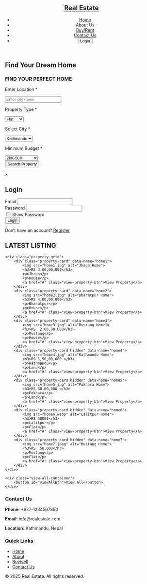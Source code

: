 <!DOCTYPE html>
<html lang="en">
<head>
    <meta charset="UTF-8">
    <meta name="viewport" content="width=device-width, initial-scale=1.0">
    <title>Real Estate</title>
    <link rel="stylesheet" href="style.css">
</head>
<body>

<header>
    <nav class="navbar">
        <a href="#" class="nav-logo">
            <h2 class="logo-text">Real Estate</h2>
        </a>
        <ul class="nav-menu">
            <li class="nav-item"><a href="index.html" class="nav-link">Home</a></li>
            <li class="nav-item"><a href="Aboutus.html" class="nav-link">About Us</a></li>
            <li class="nav-item"><a href="buy.html" class="nav-link">Buy/Rent</a></li>
            <li class="nav-item"><a href="Contact.html" class="nav-link">Contact Us</a></li>
            <li><button class="btnlogin-popup"id="loginBtn">Login</button></li>            
        </ul>
    </nav>
</header>

<main>
    <section class="hero-section">
        <div class="section-content">
            <div class="hero-details">
                <h2 class="title">Find Your Dream Home</h2>
                <section class="center">
                    <form action="buy.html" method="get">
                        <h3>FIND YOUR PERFECT HOME</h3>
                        <div class="box">
                            <p>Enter Location <span>*</span></p>
                            <input type="text" name="location" required maxlength="50" placeholder="Enter city name" class="input">
                        </div>
                        <div class="flex">
                            <div class="box">
                                <p>Property Type <span>*</span></p>
                                <select name="type" class="input" required>
                                    <option value="flat">Flat</option>
                                    <option value="house">House</option>
                                    <option value="land">Land</option>
                                </select>
                            </div>
                            <div class="box">
                                <p>Select City <span>*</span></p>
                                <select name="place" class="input" required>
                                    <option value="Kathmandu">Kathmandu</option>
                                    <option value="Lalitpur">Lalitpur</option>
                                    <option value="Jhapa">Jhapa</option>
                                    <option value="Mustang">Mustang</option>
                                    <option value="Pokhara">Pokhara</option>
                                    <option value="Bharatpur">Bharatpur</option>
                                </select>
                            </div>
                            <div class="box">
                                <p>Minimum Budget <span>*</span></p>
                                <select name="budget" class="input" required>
                                    <option value="200000-500000">20K-50K</option>
                                    <option value="1000000-2000000">1Lakh-2Lakh</option>
                                    <option value="10000000-500000000">1Crore-5Crore</option>
                                </select>
                            </div>
                        </div>
                        <input type="submit" value="Search Property" name="search" class="btn">
                    </form>
                </section>
            </div>
        </div>
    </section>
    

<div id="loginModal" class="modal">
  <div class="modal-content">
    <span class="close">&times;</span>
    <form class="login-form">
      <h2>Login</h2>
      <div class="form-group">
        <label for="email">Email</label>
        <input type="email" id="email" name="email" required>
      </div>
      <div class="form-group">
        <label for="password">Password</label>
        <input type="password" id="password" name="password" required>
       </div>      
        <div class="show-password">  
        <input type="checkbox" id="showPassword">
        <label for="showPassword">Show Password</label>
      </div>
      <button type="submit" class="btn-login">Login</button>
      <p class="extra-linl">Don’t have an account? <a href="#">Register</a></p>
    </form>
  </div>
</div>

<!-- Properties Section -->
<section class="properties" id="properties">
    <div class="title-box">
        <h2 class="section-title">LATEST LISTING</h2>
    </div>

    <div class="property-grid">
        <div class="property-card" data-name="home1">
            <img src="home1.jpg" alt="Jhapa Home">
            <h3>RS 3,00,00,000</h3>
            <p>Jhapa</p>
            <p>House</p>
            <a href="#" class="view-property-btn">View Property</a>
        </div>
        <div class="property-card" data-name="home2">
            <img src="home2.jpg" alt="Bharatpur Home">
            <h3>RS 4,00,00,000</h3>
            <p>Bharatpur</p>
            <p>House</p>
            <a href="#" class="view-property-btn">View Property</a>
        </div>
        <div class="property-card" data-name="home3">
            <img src="home3.jpg" alt="Mustang Home">
            <h3>RS  2,00,00,000</h3>
            <p>Mustang</p>
            <p>House</p>
            <a href="#" class="view-property-btn">View Property</a>
        </div>
        <div class="property-card hidden" data-name="home4">
            <img src="home4.jpg" alt="Kathmandu Home">
            <h3>RS 1,50,00,000 </h3>
            <p>Kathmandu</p>
            <p>Land</p>
            <a href="#" class="view-property-btn">View Property</a>
        </div>
        <div class="property-card hidden" data-name="home5">
            <img src="home5.jpg" alt="Pokhara Home">
            <h3>RS 80,00,000 </h3>
            <p>Pokhara</p>
            <p>Land</p>
            <a href="#" class="view-property-btn">View Property</a>
        </div>
        <div class="property-card hidden" data-name="home6">
            <img src="home6.webp" alt="Lalitpur Home">
            <h3>RS 60000</h3>
            <p>Lalitpur</p>
            <p>Flat</p>
            <a href="#" class="view-property-btn">View Property</a>
        </div>
        <div class="property-card hidden" data-name="home7">
            <img src="home7.jpeg" alt="Mustang Home">
            <h3>RS  50,000</h3>
            <p>Mustang</p>
            <p>Flat</p>
            <a href="#" class="view-property-btn">View Property</a>
        </div>
    </div>

    <div class="view-all-container">
        <button id="viewAllBtn">View All</button>
    </div>
</section>
</main>

<script>
document.getElementById("viewAllBtn").addEventListener("click", function() {
const hiddenCards = document.querySelectorAll(".property-card.hidden");
hiddenCards.forEach(card => card.classList.remove("hidden"));
this.style.display = "none";
});

// JavaScript to handle enlarge and blur effects
document.querySelectorAll('.property-card').forEach(card => {
card.addEventListener('click', function() {
    // Check if the clicked card is already enlarged
    if (this.classList.contains('enlarged')) {
        // If it's enlarged, reset all cards to normal
        document.querySelectorAll('.property-card').forEach(c => {
            c.classList.remove('enlarged');
            c.classList.remove('blurred');
        });
    } else {
        // Otherwise, enlarge the clicked card and blur others
        document.querySelectorAll('.property-card').forEach(c => {
            c.classList.add('blurred'); // Blur all cards
        });
        this.classList.remove('blurred'); // Remove blur from the clicked card
        this.classList.add('enlarged'); // Enlarge the clicked card
    }
});
});
</script>



<script>
  const modal = document.getElementById("loginModal");
  const loginBtn = document.getElementById("loginBtn");
  const closeBtn = document.querySelector(".close");
  const loginForm = document.querySelector(".login-form");
  const passwordInput = document.getElementById("password");
  const showPasswordCheckbox = document.getElementById("showPassword");
  
  showPasswordCheckbox.addEventListener("change", function(){
  if(this.checked){
   passwordInput.type="text";
  }
  else{
   passwordInput.type="password";
  }
});   
  
  loginForm.addEventListener("submit", function(event){
   event.preventDefault();

   const email = document.getElementById("email").value;
   const password = document.getElementById("password").value;
    
   console.log("Email:", email);
   console.log("Password:", password);

   modal.classList.remove("active");
});

  loginBtn.addEventListener("click", function(event) {
    event.preventDefault(); // Prevent link navigation if it's an <a>
    modal.classList.add("active"); 
  });

  closeBtn.addEventListener("click", function() {
    modal.classList.remove("active");
  });

 
  window.addEventListener("click", function(event) {
    if (event.target === modal) {
      modal.classList.remove("active");
    }
  });
</script>
<script>
    document.getElementById("viewAllBtn").addEventListener("click", function() {
        const hiddenCards = document.querySelectorAll(".property-card.hidden");
        hiddenCards.forEach(card => card.classList.remove("hidden"));
        this.style.display = "none"; // Hide the button after clicking
    });
    </script>
<footer>
    <div class="footer-container">
        <div class="footer-info">
            <h3>Contact Us</h3>
            <p><strong>Phone:</strong> +977-1234567890</p>
            <p><strong>Email:</strong> info@realestate.com</p>
            <p><strong>Location:</strong> Kathmandu, Nepal</p>
        </div>
        <div class="footer-links">
            <h3>Quick Links</h3>
            <ul>
                <li><a href="index.html">Home</a></li>
                <li><a href="aboutus.html">About</a></li>
                <li><a href="#">Buy/sell</a></li>
                <li><a href="contact.html">Contact Us</a></li>
            </ul>
        </div>
    </div>
    <div class="footer-bottom">
        <p>&copy; 2025 Real Estate. All rights reserved.</p>
    </div>
</footer>
</main>
</body>
</html>
